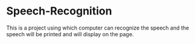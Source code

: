 # Speech-Recognition
This is a project using which computer can recognize the speech and the speech will be printed and will display on the page.
